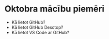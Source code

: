 # Oktobra mācību piemēri

- Kā lietot GitHub?
- Kā lietot GitHub Desctop?
- Kā lietot VS Code ar GitHub?